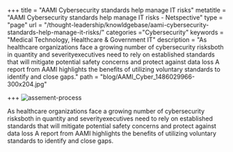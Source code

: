 +++
title = "AAMI Cybersecurity standards help manage IT risks"
metatitle = "AAMI Cybersecurity standards help manage IT risks - Netspective"
type = "page"
url = "/thought-leadership/knowldgebase/aami-cybersecurity-standards-help-manage-it-risks/"
categories ="Cybersecurity"
keywords = "Medical Technology, Healthcare & Government IT"
description = "As healthcare organizations face a growing number of cybersecurity risksboth in quantity and severityexecutives need to rely on established standards that will mitigate potential safety concerns and protect against data loss A report from AAMI highlights the benefits of utilizing voluntary standards to identify and close gaps."
path =  "blog/AAMI_Cyber_1486029966-300x204.jpg"

    

+++
 ![assement-process](/blog/AAMI_Cyber_1486029966-300x204.jpg#center) 

 As healthcare organizations face a growing number of cybersecurity risksboth in quantity and severityexecutives need to rely on established standards that will mitigate potential safety concerns and protect against data loss A report from AAMI highlights the benefits of utilizing voluntary standards to identify and close gaps.